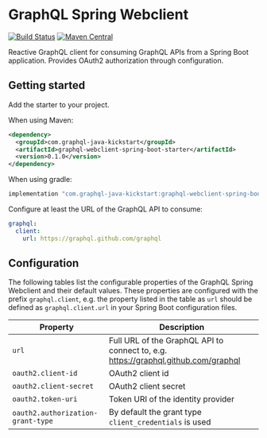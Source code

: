 # GraphQL Spring Webclient
[![Build Status](https://travis-ci.org/graphql-java-kickstart/graphql-spring-webclient.svg?branch=master)](https://travis-ci.org/graphql-java-kickstart/graphql-spring-webclient)
[![Maven Central](https://img.shields.io/maven-central/v/com.graphql-java-kickstart/graphql-webclient-spring-boot-starter.svg)](https://maven-badges.herokuapp.com/maven-central/com.graphql-java-kickstart/graphql-webclient-spring-boot-starter)

Reactive GraphQL client for consuming GraphQL APIs from a Spring Boot application.
Provides OAuth2 authorization through configuration.

## Getting started

Add the starter to your project.

When using Maven:
```xml
<dependency>
  <groupId>com.graphql-java-kickstart</groupId>
  <artifactId>graphql-webclient-spring-boot-starter</artifactId>
  <version>0.1.0</version>
</dependency>
```

When using gradle:
```groovy
implementation "com.graphql-java-kickstart:graphql-webclient-spring-boot-starter:0.1.0"
```

Configure at least the URL of the GraphQL API to consume:
```yaml
graphql:
  client:
    url: https://graphql.github.com/graphql
```

## Configuration

The following tables list the configurable properties of the GraphQL Spring Webclient and their default values.
These properties are configured with the prefix `graphql.client`, e.g. the property listed in the table as `url` 
should be defined as `graphql.client.url` in your Spring Boot configuration files.

| Property | Description |
|----------|-------------|
| `url` | Full URL of the GraphQL API to connect to, e.g. https://graphql.github.com/graphql |
| `oauth2.client-id` | OAuth2 client id |
| `oauth2.client-secret` | OAuth2 client secret |
| `oauth2.token-uri` | Token URI of the identity provider |
| `oauth2.authorization-grant-type` | By default the grant type `client_credentials` is used |
 

